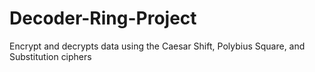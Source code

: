 # Decoder-Ring-Project
Encrypt and decrypts data using the Caesar Shift, Polybius Square, and Substitution ciphers
